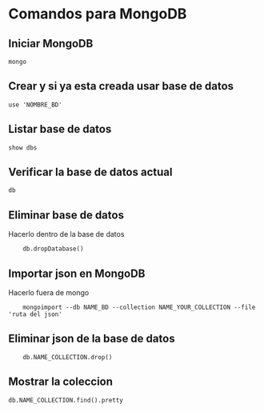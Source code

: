 # Comandos para MongoDB

## Iniciar MongoDB

    mongo
    
## Crear y si ya esta creada usar base de datos

    use 'NOMBRE_BD'
    
## Listar base de datos

    show dbs
    
## Verificar la base de datos actual

    db
    
## Eliminar base de datos

Hacerlo dentro de la base de datos

        db.dropDatabase()
    
## Importar json en MongoDB

Hacerlo fuera de mongo

        mongoimport --db NAME_BD --collection NAME_YOUR_COLLECTION --file 'ruta del json'
        
## Eliminar json de la base de datos

        db.NAME_COLLECTION.drop()
    
## Mostrar la coleccion

    db.NAME_COLLECTION.find().pretty
